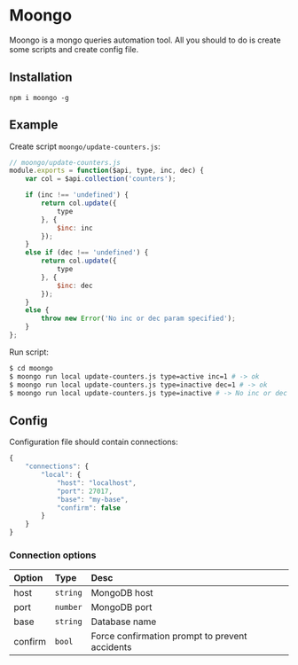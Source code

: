 # Moongo

Moongo is a mongo queries automation tool. All you should to do is create
some scripts and create config file.

## Installation

```shell
npm i moongo -g
```

## Example

Create script `moongo/update-counters.js`:

```javascript
// moongo/update-counters.js
module.exports = function($api, type, inc, dec) {
    var col = $api.collection('counters');

    if (inc !== 'undefined') {
        return col.update({
            type
        }, {
            $inc: inc
        });
    }
    else if (dec !== 'undefined') {
        return col.update({
            type
        }, {
            $inc: dec
        });
    }
    else {
        throw new Error('No inc or dec param specified');
    }
};
```

Run script:

```bash
$ cd moongo
$ moongo run local update-counters.js type=active inc=1 # -> ok
$ moongo run local update-counters.js type=inactive dec=1 # -> ok
$ moongo run local update-counters.js type=inactive # -> No inc or dec param specified
```

## Config

Configuration file should contain connections:

```javascript
{
    "connections": {
        "local": {
            "host": "localhost",
            "port": 27017,
            "base": "my-base",
            "confirm": false
        }
    }
}
```

### Connection options

| Option  | Type     | Desc                                           |
|:--------|:---------|:-----------------------------------------------|
| host    | `string` | MongoDB host                                   |
| port    | `number` | MongoDB port                                   |
| base    | `string` | Database name                                  |
| confirm | `bool`   | Force confirmation prompt to prevent accidents |
